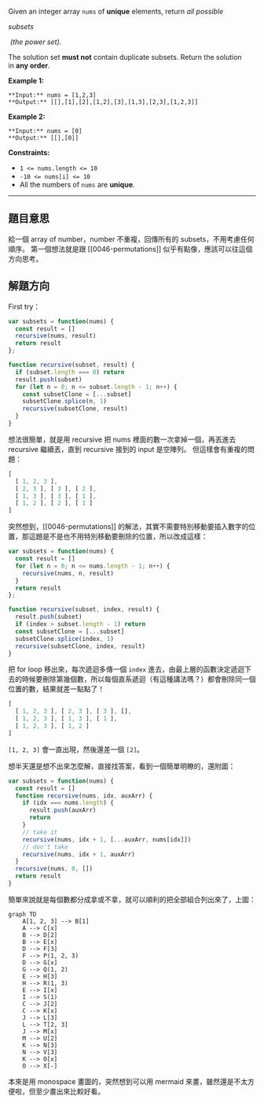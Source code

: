 Given an integer array `nums` of **unique** elements, return _all possible_ 

_subsets_

 _(the power set)_.

The solution set **must not** contain duplicate subsets. Return the solution in **any order**.

**Example 1:**

```
**Input:** nums = [1,2,3]
**Output:** [[],[1],[2],[1,2],[3],[1,3],[2,3],[1,2,3]]
```

**Example 2:**

```
**Input:** nums = [0]
**Output:** [[],[0]]
```

**Constraints:**

-   `1 <= nums.length <= 10`
-   `-10 <= nums[i] <= 10`
-   All the numbers of `nums` are **unique**.

---

## 題目意思

給一個 array of number，number 不重複，回傳所有的 subsets，不用考慮任何順序。
第一個想法就是跟 [[0046-permutations]] 似乎有點像，應該可以往這個方向思考。

## 解題方向

First try：

```javascript
var subsets = function(nums) {
  const result = []
  recursive(nums, result)
  return result
};

function recursive(subset, result) {
  if (subset.length === 0) return
  result.push(subset)
  for (let n = 0; n <= subset.length - 1; n++) {
    const subsetClone = [...subset]
    subsetClone.splice(n, 1)
    recursive(subsetClone, result)
  }
}
```

想法很簡單，就是用 recursive 把 nums 裡面的數一次拿掉一個，再丟進去 recursive 繼續丟，直到 recursive 接到的 input 是空陣列。
但這樣會有重複的問題：

```javascript
[
  [ 1, 2, 3 ], 
  [ 2, 3 ], [ 3 ], [ 2 ],
  [ 1, 3 ], [ 3 ], [ 1 ],
  [ 1, 2 ], [ 2 ], [ 1 ]
]
```

突然想到，[[0046-permutations]] 的解法，其實不需要特別移動要插入數字的位置，那這題是不是也不用特別移動要刪除的位置，所以改成這樣：

```javascript nums{3, 5}
var subsets = function(nums) {
  const result = []
  for (let n = 0; n <= nums.length - 1; n++) {
    recursive(nums, n, result)
  }
  return result
};

function recursive(subset, index, result) {
  result.push(subset)
  if (index > subset.length - 1) return
  const subsetClone = [...subset]
  subsetClone.splice(index, 1)
  recursive(subsetClone, index, result)
}
```

把 for loop 移出來，每次遞迴多傳一個 `index` 進去，由最上層的函數決定遞迴下去的時候要刪除第幾個數，所以每個直系遞迴（有這種講法嗎？）都會刪除同一個位置的數，結果就差一點點了！

```javascript
[
  [ 1, 2, 3 ], [ 2, 3 ], [ 3 ], [],
  [ 1, 2, 3 ], [ 1, 3 ], [ 1 ],
  [ 1, 2, 3 ], [ 1, 2 ]
]
```

`[1, 2, 3]` 會一直出現，然後還差一個 `[2]`。

想半天還是想不出來怎麼解，直接找答案，看到一個簡單明瞭的，還附圖：

```javascript
var subsets = function(nums) {
  const result = []
  function recursive(nums, idx, auxArr) {
    if (idx === nums.length) {
      result.push(auxArr)
      return
    }
    // take it
    recursive(nums, idx + 1, [...auxArr, nums[idx]])
    // don't take
    recursive(nums, idx + 1, auxArr)
  }
  recursive(nums, 0, [])
  return result
}
```

簡單來說就是每個數都分成拿或不拿，就可以順利的把全部組合列出來了，上圖：

```mermaid  
graph TD
    A[1, 2, 3] --> B[1]
    A --> C[x]
    B --> D[2]
    B --> E[x]
    D --> F[3]
    F --> P(1, 2, 3)
    D --> G[x]
    G --> Q(1, 2)
    E --> H[3]
    H --> R(1, 3)
    E --> I[x]
    I --> S(1)
    C --> J[2]
    C --> K[x]
    J --> L[3]
    L --> T[2, 3]
    J --> M[x]
    M --> U[2]
    K --> N[3]
    N --> V[3]
    K --> O[x]
    O --> X[-]
```

本來是用 monospace 畫圖的，突然想到可以用 mermaid 來畫，雖然還是不太方便啦，但至少畫出來比較好看。